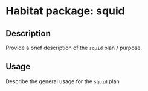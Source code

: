 # Habitat package: squid

## Description

Provide a brief description of the `squid` plan / purpose.

## Usage

Describe the general usage for the `squid` plan
